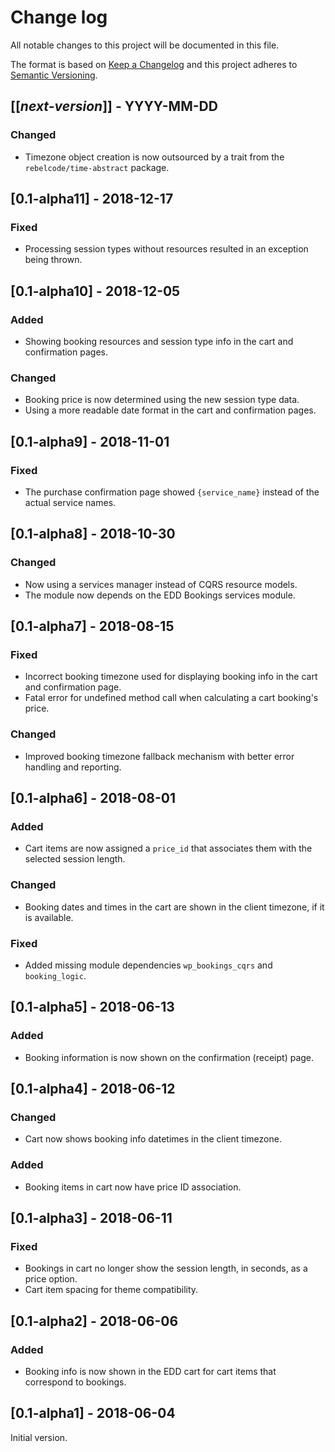 # Change log
All notable changes to this project will be documented in this file.

The format is based on [Keep a Changelog](http://keepachangelog.com/)
and this project adheres to [Semantic Versioning](http://semver.org/).

## [[*next-version*]] - YYYY-MM-DD
### Changed
- Timezone object creation is now outsourced by a trait from the `rebelcode/time-abstract` package.

## [0.1-alpha11] - 2018-12-17
### Fixed
- Processing session types without resources resulted in an exception being thrown.

## [0.1-alpha10] - 2018-12-05
### Added
- Showing booking resources and session type info in the cart and confirmation pages.

### Changed
- Booking price is now determined using the new session type data.
- Using a more readable date format in the cart and confirmation pages.

## [0.1-alpha9] - 2018-11-01
### Fixed
- The purchase confirmation page showed `{service_name}` instead of the actual service names.

## [0.1-alpha8] - 2018-10-30
### Changed
- Now using a services manager instead of CQRS resource models.
- The module now depends on the EDD Bookings services module.

## [0.1-alpha7] - 2018-08-15
### Fixed
- Incorrect booking timezone used for displaying booking info in the cart and confirmation page.
- Fatal error for undefined method call when calculating a cart booking's price.

### Changed
- Improved booking timezone fallback mechanism with better error handling and reporting.

## [0.1-alpha6] - 2018-08-01
### Added
- Cart items are now assigned a `price_id` that associates them with the selected session length.

### Changed
- Booking dates and times in the cart are shown in the client timezone, if it is available. 

### Fixed
- Added missing module dependencies `wp_bookings_cqrs` and `booking_logic`.

## [0.1-alpha5] - 2018-06-13
### Added
- Booking information is now shown on the confirmation (receipt) page.

## [0.1-alpha4] - 2018-06-12
### Changed
- Cart now shows booking info datetimes in the client timezone.

### Added
- Booking items in cart now have price ID association.

## [0.1-alpha3] - 2018-06-11
### Fixed
- Bookings in cart no longer show the session length, in seconds, as a price option.
- Cart item spacing for theme compatibility.

## [0.1-alpha2] - 2018-06-06
### Added
- Booking info is now shown in the EDD cart for cart items that correspond to bookings.

## [0.1-alpha1] - 2018-06-04
Initial version.
